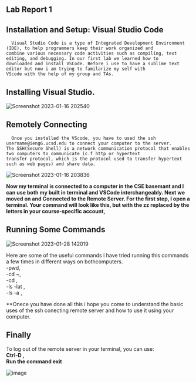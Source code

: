 ##                                                          Lab Report 1   
##  Installation and Setup: Visual Studio Code    
      Visual Studio Code is a type of Integrated Development Environment (IDE), to help programmers keep their work organized and     
    combine various necessary code activities such as compiling, text editing, and debugging. In our first lab we learned how to      
    downloaded and install VSCode. Before i use to have a sublime text editor but now i am trying to familarize my self with 
    VScode with the help of my group and TAs.

##                                           Installing Visual Studio.

![Screenshot 2023-01-16 202540](https://user-images.githubusercontent.com/122564368/212809822-ecbb8ebb-2fa6-4497-819c-2f329d976508.png)


##  Remotely Connecting    
      Once you installed the VScode, you have to used the ssh username@ieng6.ucsd.edu to connect your computer to the server.   
    The SSH(Secure Shell) is a network communication protocol that enables two computers to communicate (c.f http or hypertext     
    transfer protocol, which is the protocol used to transfer hypertext such as web pages) and share data. 

![Screenshot 2023-01-16 203836](https://user-images.githubusercontent.com/122564368/212811306-b32ad445-ab5c-43ad-8af2-f3aed4c1f8f6.png)

**Now my terminal is connected to a computer in the CSE basemant and I can use both my built in terminal and VSCode interchangeably. Next we moved on and Connected to the Remote Server. For the first step, I open a terminal. Your command will look like this, but with the zz replaced by the letters in your course-specific account,** 
     
##   Running Some Commands 
  
![Screenshot 2023-01-28 142019](https://user-images.githubusercontent.com/122564368/215294754-338fb186-c5c6-4f64-83d9-176afc2d760f.png)


Here are some of the useful commands i have tried running this commands a few times in different ways on bothcomputers.     
-pwd,    
-cd ~,     
-cd ,     
-ls -lat ,    
-ls -a ,


**Onece you  have done all this i hope you come to understand the basic uses of the ssh conecting remote server and how to use it using your computer.

## Finally
To log out of the remote server in your terminal, you can use:    
**Ctrl-D ,     
Run the command exit**

![image](https://user-images.githubusercontent.com/122564368/215296287-ba224e08-080f-45f3-9a51-a17f1a6a9297.png)


    
